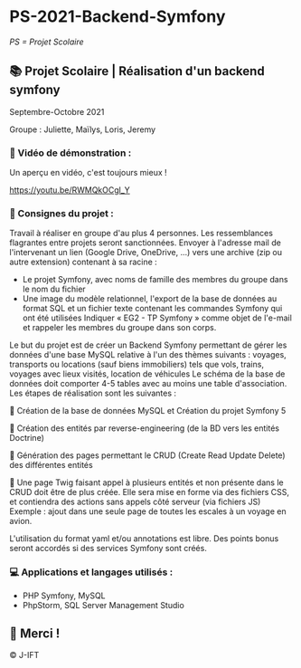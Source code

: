 # PS-2021-Backend-Symfony

*PS = Projet Scolaire*

## 📚 Projet Scolaire | Réalisation d'un backend symfony

Septembre-Octobre 2021

Groupe : Juliette, Maïlys, Loris, Jeremy

### 📎 Vidéo de démonstration :

Un aperçu en vidéo, c'est toujours mieux !

https://youtu.be/RWMQkOCgl_Y

### 📌 Consignes du projet :

Travail à réaliser en groupe d'au plus 4 personnes. Les ressemblances flagrantes entre projets seront sanctionnées.
Envoyer à l'adresse mail de l'intervenant un lien (Google Drive, OneDrive, ...) vers une archive (zip ou autre extension) contenant à sa racine :
  - Le projet Symfony, avec noms de famille des membres du groupe dans le nom du fichier
  - Une image du modèle relationnel, l'export de la base de données au format SQL et un fichier texte contenant les commandes Symfony qui ont été utilisées
Indiquer « EG2 - TP Symfony » comme objet de l'e-mail et rappeler les membres du groupe dans son corps.

Le but du projet est de créer un Backend Symfony permettant de gérer les données d'une base MySQL relative à l'un des thèmes suivants : voyages, transports ou locations (sauf biens immobiliers) tels que vols, trains, voyages avec lieux visités, location de véhicules Le schéma de la base de données doit comporter 4-5 tables avec au moins une table d'association.
Les étapes de réalisation sont les suivantes :

🔘 Création de la base de données MySQL et Création du projet Symfony 5

🔘 Création des entités par reverse-engineering (de la BD vers les entités Doctrine)

🔘 Génération des pages permettant le CRUD (Create Read Update Delete) des différentes entités

🔘 Une page Twig faisant appel à plusieurs entités et non présente dans le CRUD doit être de plus créée. Elle sera mise en forme via des fichiers CSS, et contiendra des actions sans appels côté serveur (via fichiers JS) Exemple : ajout dans une seule page de toutes les escales à un voyage en avion.

L'utilisation du format yaml et/ou annotations est libre. Des points bonus seront accordés si des services Symfony sont créés.

### 💻 Applications et langages utilisés :

+ PHP Symfony, MySQL
+ PhpStorm, SQL Server Management Studio




## 🌸 Merci !
© J-IFT
